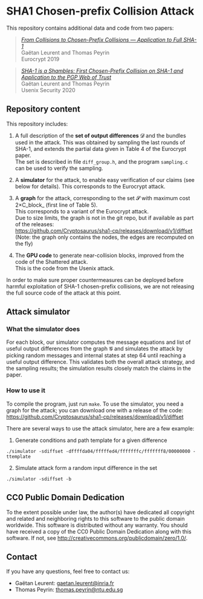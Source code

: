 # SHA1 Chosen-prefix Collision Attack

This repository contains additional data and code from two papers:

> [*From Collisions to Chosen-Prefix Collisions — Application to Full SHA-1*](https://eprint.iacr.org/2019/459)  
> Gaëtan Leurent and Thomas Peyrin  
> Eurocrypt 2019

> [*SHA-1 is a Shambles: First Chosen-Prefix Collision on SHA-1 and Application to the PGP Web of Trust*](https://eprint.iacr.org/2020/014.pdf)  
> Gaëtan Leurent and Thomas Peyrin  
> Usenix Security 2020


## Repository content

This repository includes:

1. A full description of the **set of output differences** 𝓓 and the
   bundles used in the attack.  This was obtained by sampling the last
   rounds of SHA-1, and extends the partial data given in
   Table 4 of the Eurocrypt paper.  
   The set is described in file `diff_group.h`, and the program
   `sampling.c` can be used to verify the sampling.

2. A **simulator** for the attack, to enable easy verification of our
   claims (see below for details).  This corresponds to the Eurocrypt attack.

3. A **graph** for the attack, corresponding to the set 𝓢
   with maximum cost 2×C_block_ (first line of Table 5).  
   This corresponds to a variant of the Eurocrypt attack.  
   Due to size limits, the graph is not in the git repo, but if available as part of the releases:  
   https://github.com/Cryptosaurus/sha1-cp/releases/download/v1/diffset  
   (Note: the graph only contains the nodes, the edges are recomputed on the fly)

4. The **GPU code** to generate near-collision blocks, improved from the
   code of the Shattered attack.  
   This is the code from the Usenix attack.
   
In order to make sure proper countermeasures can be deployed before
harmful exploitation of SHA-1 chosen-prefix collisions, we are not
releasing the full source code of the attack at this point.
   
## Attack simulator

### What the simulator does

For each block, our simulator computes the message equations and list
of useful output differences from the graph 𝓖
and simulates the attack by picking random messages and internal
states at step 64 until reaching a useful output difference.  This
validates both the overall attack strategy, and the sampling results;
the simulation results closely match the claims in the paper.

### How to use it

To compile the program, just run `make`.  To use the simulator, you
need a graph for the attack; you can download one with a release of
the code: https://github.com/Cryptosaurus/sha1-cp/releases/download/v1/diffset

There are several ways to use the attack simulator, here are a few example:

1. Generate conditions and path template for a given difference
```
./simulator -sdiffset -dffffda04/fffffed4/fffffffc/fffffff8/00000000 -ttemplate
```

2. Simulate attack form a random input difference in the set
```
./simulator -sdiffset -b
```

## CC0 Public Domain Dedication

To the extent possible under law, the author(s) have dedicated all
copyright and related and neighboring rights to this software to the
public domain worldwide. This software is distributed without any
warranty.  You should have received a copy of the CC0 Public Domain
Dedication along with this software. If not, see
http://creativecommons.org/publicdomain/zero/1.0/.


## Contact

If you have any questions, feel free to contact us:

- Gaëtan Leurent: gaetan.leurent@inria.fr
- Thomas Peyrin: thomas.peyrin@ntu.edu.sg
